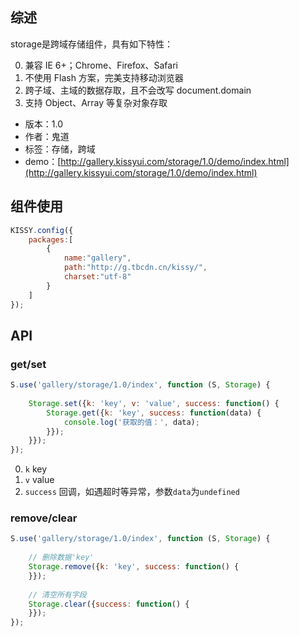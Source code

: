 ## 综述

storage是跨域存储组件，具有如下特性：

0. 兼容 IE 6+；Chrome、Firefox、Safari
0. 不使用 Flash 方案，完美支持移动浏览器
0. 跨子域、主域的数据存取，且不会改写 document.domain
0. 支持 Object、Array 等复杂对象存取

* 版本：1.0
* 作者：鬼道
* 标签：存储，跨域
* demo：[http://gallery.kissyui.com/storage/1.0/demo/index.html](http://gallery.kissyui.com/storage/1.0/demo/index.html)

## 组件使用

```javascript
KISSY.config({
    packages:[
        {
            name:"gallery",
            path:"http://g.tbcdn.cn/kissy/",
            charset:"utf-8"
        }
    ]
});
```

## API

### get/set

```javascript
S.use('gallery/storage/1.0/index', function (S, Storage) {
    
    Storage.set({k: 'key', v: 'value', success: function() {
        Storage.get({k: 'key', success: function(data) {
            console.log('获取的值：', data);
        }});
    }});
});
```

0. `k` key
0. `v` value
0. `success` 回调，如遇超时等异常，参数`data`为`undefined`


### remove/clear

```javascript
S.use('gallery/storage/1.0/index', function (S, Storage) {
    
    // 删除数据'key' 
    Storage.remove({k: 'key', success: function() {
    }});
    
    // 清空所有字段
    Storage.clear({success: function() {
    }});
});
```
